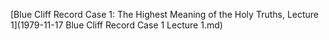 [Blue Cliff Record Case 1: The Highest Meaning of the Holy Truths, Lecture 1](1979-11-17 Blue Cliff Record Case 1 Lecture 1.md)
